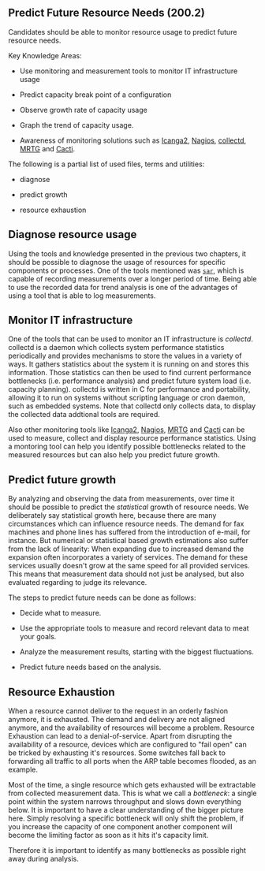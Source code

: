 ## Predict Future Resource Needs (200.2) 

Candidates should be able to monitor resource usage to predict future
resource needs.

Key Knowledge Areas:

-   Use monitoring and measurement tools to monitor IT infrastructure
    usage

-   Predict capacity break point of a configuration

-   Observe growth rate of capacity usage

-   Graph the trend of capacity usage.

-   Awareness of monitoring solutions such as
    [Icanga2](https://www.icinga.org/products/icinga-2/),
    [Nagios](http://www.nagios.org),
    [collectd](http://www.collectd.org),
    [MRTG](http://oss.oetiker.ch/mrtg/) and
    [Cacti](http://www.cacti.net).

The following is a partial list of used files, terms and utilities:

-   diagnose

-   predict growth

-   resource exhaustion

##  Diagnose resource usage

Using the tools and knowledge presented in the previous two chapters, it
should be possible to diagnose the usage of resources for specific
components or processes. One of the tools mentioned was [`sar`](#sar),
which is capable of recording measurements over a longer period of time.
Being able to use the recorded data for trend analysis is one of the
advantages of using a tool that is able to log measurements.

##  Monitor IT infrastructure

One of the tools that can be used to monitor an IT infrastructure is
*collectd*. collectd is a daemon which collects system performance
statistics periodically and provides mechanisms to store the values in a
variety of ways. It gathers statistics about the system it is running on
and stores this information. Those statistics can then be used to find
current performance bottlenecks (i.e. performance analysis) and predict
future system load (i.e. capacity planning). collectd is written in C
for performance and portability, allowing it to run on systems without
scripting language or cron daemon, such as embedded systems. Note that
collectd only collects data, to display the collected data addtional
tools are required.

Also other monitoring tools like
[Icanga2](https://www.icinga.org/products/icinga-2/),
[Nagios](http://www.nagios.org), [MRTG](http://oss.oetiker.ch/mrtg/) and
[Cacti](http://www.cacti.net) can be used to measure, collect and
display resource performance statistics. Using a montoring tool can help
you identify possible bottlenecks related to the measured resources but
can also help you predict future growth.

##  Predict future growth

By analyzing and observing the data from measurements, over time it
should be possible to predict the *statistical* growth of resource
needs. We deliberately say statistical growth here, because there are
many circumstances which can influence resource needs. The demand for
fax machines and phone lines has suffered from the introduction of
e-mail, for instance. But numerical or statistical based growth
estimations also suffer from the lack of linearity: When expanding due
to increased demand the expansion often incorporates a variety of
services. The demand for these services usually doesn't grow at the
same speed for all provided services. This means that measurement data
should not just be analysed, but also evaluated regarding to judge its
relevance.

The steps to predict future needs can be done as follows:

-   Decide what to measure.

-   Use the appropriate tools to measure and record relevant data to
    meat your goals.

-   Analyze the measurement results, starting with the biggest
    fluctuations.

-   Predict future needs based on the analysis.

##  Resource Exhaustion

When a resource cannot deliver to the request in an orderly fashion
anymore, it is exhausted. The demand and delivery are not aligned
anymore, and the availability of resources will become a problem.
Resource Exhaustion can lead to a denial-of-service. Apart from
disrupting the availability of a resource, devices which are configured
to "fail open" can be tricked by exhausting it's resources. Some
switches fall back to forwarding all traffic to all ports when the ARP
table becomes flooded, as an example.

Most of the time, a single resource which gets exhausted will be
extractable from collected measurement data. This is what we call a
*bottleneck*: a single point within the system narrows throughput and
slows down everything below. It is important to have a clear
understanding of the bigger picture here. Simply resolving a specific
bottleneck will only shift the problem, if you increase the capacity of
one component another component will become the limiting factor as soon
as it hits it's capacity limit.

Therefore it is important to identify as many bottlenecks as possible
right away during analysis.
